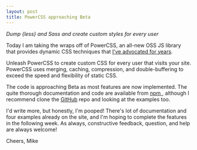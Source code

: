 ```yaml
---
layout: post
title: PowerCSS approaching Beta
---
```

*Dump {less} and Sass and create custom styles for every user*

Today I am taking the wraps off of PowerCSS, an all-new OSS JS
library that provides dynamic CSS techniques that [I've advocated
for years](https://www.youtube.com/watch?v=rnkMjzhxw4s).

Unleash PowerCSS to create custom CSS for every user that visits your site.
PowerCSS uses merging, caching, compression, and double-buffering to exceed
the speed and flexibility of static CSS.

The code is approaching Beta as most features are now implemented.
The quite thorough documentation and code are available from [npm
](https://www.npmjs.com/package/powercss), although I recommend clone the
[GitHub](https://github.com/mmikowski/powercss) repo and looking at the
examples too.

I'd write more, but honestly, I'm pooped!  There's lot of documentation and
four examples already on the site, and I'm hoping to complete the features
in the following week.  As always, constructive feedback, question, and 
help are always welcome!

Cheers, Mike

